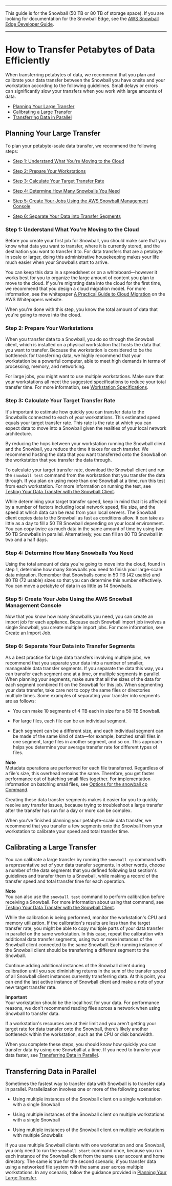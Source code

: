 --------

This guide is for the Snowball \(50 TB or 80 TB of storage space\)\. If you are looking for documentation for the Snowball Edge, see the [AWS Snowball Edge Developer Guide](http://docs.aws.amazon.com/snowball/latest/developer-guide/whatisedge.html)\.

--------

# How to Transfer Petabytes of Data Efficiently<a name="transfer-petabytes"></a>

When transferring petabytes of data, we recommend that you plan and calibrate your data transfer between the Snowball you have onsite and your workstation according to the following guidelines\. Small delays or errors can significantly slow your transfers when you work with large amounts of data\.


+ [Planning Your Large Transfer](#copy-general-planning)
+ [Calibrating a Large Transfer](#calibrating-large-transfer)
+ [Transferring Data in Parallel](#parallel-usage)

## Planning Your Large Transfer<a name="copy-general-planning"></a>

To plan your petabyte\-scale data transfer, we recommend the following steps:

+ [Step 1: Understand What You're Moving to the Cloud](#understand-the-transfer)

+ [Step 2: Prepare Your Workstations](#prepare-workstations)

+ [Step 3: Calculate Your Target Transfer Rate](#calculate-rate)

+ [Step 4: Determine How Many Snowballs You Need](#number-of-snowballs)

+ [Step 5: Create Your Jobs Using the AWS Snowball Management Console](#make-jobs)

+ [Step 6: Separate Your Data into Transfer Segments](#prepare-segments)

### Step 1: Understand What You're Moving to the Cloud<a name="understand-the-transfer"></a>

Before you create your first job for Snowball, you should make sure that you know what data you want to transfer, where it is currently stored, and the destination you want to transfer it to\. For data transfers that are a petabyte in scale or larger, doing this administrative housekeeping makes your life much easier when your Snowballs start to arrive\.

You can keep this data in a spreadsheet or on a whiteboard—however it works best for you to organize the large amount of content you plan to move to the cloud\. If you're migrating data into the cloud for the first time, we recommend that you design a cloud migration model\. For more information, see the whitepaper [A Practical Guide to Cloud Migration](https://d0.awsstatic.com/whitepapers/the-path-to-the-cloud-dec2015.pdf) on the AWS Whitepapers website\.

When you're done with this step, you know the total amount of data that you're going to move into the cloud\.

### Step 2: Prepare Your Workstations<a name="prepare-workstations"></a>

When you transfer data to a Snowball, you do so through the Snowball client, which is installed on a physical workstation that hosts the data that you want to transfer\. Because the workstation is considered to be the bottleneck for transferring data, we highly recommend that your workstation be a powerful computer, able to meet high demands in terms of processing, memory, and networking\.

For large jobs, you might want to use multiple workstations\. Make sure that your workstations all meet the suggested specifications to reduce your total transfer time\. For more information, see [Workstation Specifications](specifications.md#workstationspecs)\.

### Step 3: Calculate Your Target Transfer Rate<a name="calculate-rate"></a>

It's important to estimate how quickly you can transfer data to the Snowballs connected to each of your workstations\. This estimated speed equals your target transfer rate\. This rate is the rate at which you can expect data to move into a Snowball given the realities of your local network architecture\.

By reducing the hops between your workstation running the Snowball client and the Snowball, you reduce the time it takes for each transfer\. We recommend hosting the data that you want transferred onto the Snowball on the workstation that you transfer the data through\.

To calculate your target transfer rate, download the Snowball client and run the `snowball test` command from the workstation that you transfer the data through\. If you plan on using more than one Snowball at a time, run this test from each workstation\. For more information on running the test, see [Testing Your Data Transfer with the Snowball Client](using-client.md#testing-client)\.

While determining your target transfer speed, keep in mind that it is affected by a number of factors including local network speed, file size, and the speed at which data can be read from your local servers\. The Snowball client copies data to the Snowball as fast as conditions allow\. It can take as little as a day to fill a 50 TB Snowball depending on your local environment\. You can copy twice as much data in the same amount of time by using two 50 TB Snowballs in parallel\. Alternatively, you can fill an 80 TB Snowball in two and a half days\.

### Step 4: Determine How Many Snowballs You Need<a name="number-of-snowballs"></a>

Using the total amount of data you're going to move into the cloud, found in step 1, determine how many Snowballs you need to finish your large\-scale data migration\. Remember that Snowballs come in 50 TB \(42 usable\) and 80 TB \(72 usable\) sizes so that you can determine this number effectively\. You can move a petabyte of data in as little as 14 Snowballs\.

### Step 5: Create Your Jobs Using the AWS Snowball Management Console<a name="make-jobs"></a>

Now that you know how many Snowballs you need, you can create an import job for each appliance\. Because each Snowball import job involves a single Snowball, you create multiple import jobs\. For more information, see [Create an Import Job](create-import-job.md)\.

### Step 6: Separate Your Data into Transfer Segments<a name="prepare-segments"></a>

As a best practice for large data transfers involving multiple jobs, we recommend that you separate your data into a number of smaller, manageable data transfer segments\. If you separate the data this way, you can transfer each segment one at a time, or multiple segments in parallel\. When planning your segments, make sure that all the sizes of the data for each segment combined fit on the Snowball for this job\. When segmenting your data transfer, take care not to copy the same files or directories multiple times\. Some examples of separating your transfer into segments are as follows:

+ You can make 10 segments of 4 TB each in size for a 50 TB Snowball\.

+ For large files, each file can be an individual segment\.

+ Each segment can be a different size, and each individual segment can be made of the same kind of data—for example, batched small files in one segment, large files in another segment, and so on\. This approach helps you determine your average transfer rate for different types of files\.

**Note**  
Metadata operations are performed for each file transferred\. Regardless of a file's size, this overhead remains the same\. Therefore, you get faster performance out of batching small files together\. For implementation information on batching small files, see [Options for the snowball cp Command](copy-command-reference.md)\.

Creating these data transfer segments makes it easier for you to quickly resolve any transfer issues, because trying to troubleshoot a large transfer after the transfer has run for a day or more can be complex\.

When you've finished planning your petabyte\-scale data transfer, we recommend that you transfer a few segments onto the Snowball from your workstation to calibrate your speed and total transfer time\.

## Calibrating a Large Transfer<a name="calibrating-large-transfer"></a>

You can calibrate a large transfer by running the `snowball cp` command with a representative set of your data transfer segments\. In other words, choose a number of the data segments that you defined following last section's guidelines and transfer them to a Snowball, while making a record of the transfer speed and total transfer time for each operation\.

**Note**  
You can also use the `snowball test` command to perform calibration before receiving a Snowball\. For more information about using that command, see [Testing Your Data Transfer with the Snowball Client](using-client.md#testing-client)\.

While the calibration is being performed, monitor the workstation's CPU and memory utilization\. If the calibration's results are less than the target transfer rate, you might be able to copy multiple parts of your data transfer in parallel on the same workstation\. In this case, repeat the calibration with additional data transfer segments, using two or more instances of the Snowball client connected to the same Snowball\. Each running instance of the Snowball client should be transferring a different segment to the Snowball\.

Continue adding additional instances of the Snowball client during calibration until you see diminishing returns in the sum of the transfer speed of all Snowball client instances currently transferring data\. At this point, you can end the last active instance of Snowball client and make a note of your new target transfer rate\.

**Important**  
Your workstation should be the local host for your data\. For performance reasons, we don't recommend reading files across a network when using Snowball to transfer data\. 

If a workstation's resources are at their limit and you aren’t getting your target rate for data transfer onto the Snowball, there’s likely another bottleneck within the workstation, such as the CPU or disk bandwidth\.

When you complete these steps, you should know how quickly you can transfer data by using one Snowball at a time\. If you need to transfer your data faster, see [Transferring Data in Parallel](#parallel-usage)\.

## Transferring Data in Parallel<a name="parallel-usage"></a>

Sometimes the fastest way to transfer data with Snowball is to transfer data in parallel\. Parallelization involves one or more of the following scenarios:

+ Using multiple instances of the Snowball client on a single workstation with a single Snowball

+ Using multiple instances of the Snowball client on multiple workstations with a single Snowball

+ Using multiple instances of the Snowball client on multiple workstations with multiple Snowballs

If you use multiple Snowball clients with one workstation and one Snowball, you only need to run the `snowball start` command once, because you run each instance of the Snowball client from the same user account and home directory\. The same is true for the second scenario, if you transfer data using a networked file system with the same user across multiple workstations\. In any scenario, follow the guidance provided in [Planning Your Large Transfer](#copy-general-planning)\.